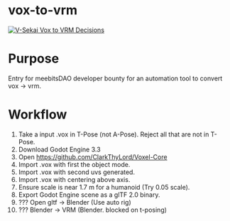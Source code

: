 # vox-to-vrm 

[![V-Sekai Vox to VRM Decisions](https://v-sekai.github.io/v-sekai-vox-to-vrm/log4brains/badge.svg)](https://v-sekai.github.io/v-sekai-vox-to-vrm/log4brains/)

# Purpose

Entry for meebitsDAO developer bounty for an automation tool to convert vox -> vrm.

# Workflow

1. Take a input .vox in T-Pose (not A-Pose). Reject all that are not in T-Pose.
1. Download Godot Engine 3.3
2. Open https://github.com/ClarkThyLord/Voxel-Core
3. Import .vox with first the object mode. 
4. Import .vox with second uvs generated.
5. Import .vox with centering above axis.  
7. Ensure scale is near 1.7 m for a humanoid (Try 0.05 scale).
6. Export Godot Engine scene as a glTF 2.0 binary.
8. ??? Open gltf -> Blender (Use auto rig)
9. ??? Blender -> VRM (Blender. blocked on t-posing)
